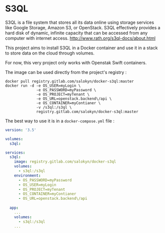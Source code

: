 # S3QL

S3QL is a file system that stores all its data online using storage services like Google Storage, Amazon S3, or OpenStack. S3QL effectively provides a hard disk of dynamic, infinite capacity that can be accessed from any computer with internet access.
http://www.rath.org/s3ql-docs/about.html

This project aims to install S3QL in a Docker container and use it in a stack to store data on the cloud through volumes.

For now, this very project only works with Openstak Swift containers.

The image can be used directly from the project's registry : 

```shell
docker pull registry.gitlab.com/salokyn/docker-s3ql:master
docker run -d -e OS_USER=myLogin \
              -e OS_PASSWORD=myPassword \
              -e OS_PROJECT=myTenant \
              -e OS_URL=openstack.backend\/api \
              -e OS_CONTAINER=myContianer \
              -v /s3ql:/s3ql \
              registry.gitlab.com/salokyn/docker-s3ql:master
```

The best way to use it is in a `docker-compose.yml` file :

```yaml
version: '3.5'

volumes:
  s3ql:

services:
  s3ql:
    image: registry.gitlab.com/salokyn/docker-s3ql
    volumes:
      - s3ql:/s3ql
    environment:
      - OS_PASSWORD=myPassword
      - OS_USER=myLogin
      - OS_PROJECT=myTenant
      - OS_CONTAINER=myContianer
      - OS_URL=openstack.backend\/api
  
  app:
    ...
    volumes:
      - s3ql:/s3ql
    ...
```
